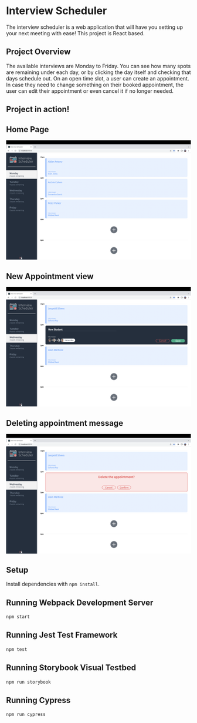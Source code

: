 # Interview Scheduler

The interview scheduler is a web application that will have you setting up your next meeting with ease! This project is React based.

## Project Overview

The available interviews are Monday to Friday. You can see how many spots are remaining under each day, or by clicking the day itself and checking that days schedule out. On an open time slot, a user can create an appointment. In case they need to change something on their booked appointment, the user can edit their appointment or even cancel it if no longer needed. 

## Project in action!
## Home Page
!["Home Page"](https://github.com/aidanantony/scheduler/blob/master/Normal-view.png)

## New Appointment view
!["View of creating a new appointment"](https://github.com/aidanantony/scheduler/blob/master/New-appointment-view.png)

## Deleting appointment message
!["Deleting appointment view"](https://github.com/aidanantony/scheduler/blob/master/Deleting-view-message.png)

## Setup

Install dependencies with `npm install`.

## Running Webpack Development Server

```sh
npm start
```

## Running Jest Test Framework

```sh
npm test
```

## Running Storybook Visual Testbed

```sh
npm run storybook
```

## Running Cypress

```sh 
npm run cypress
```